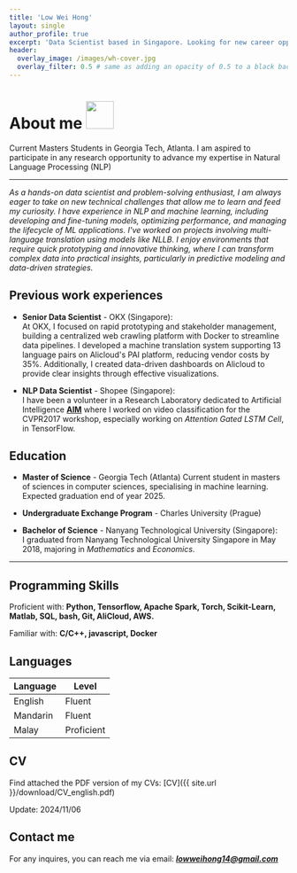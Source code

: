 ```yaml
---
title: 'Low Wei Hong'
layout: single
author_profile: true
excerpt: 'Data Scientist based in Singapore. Looking for new career opportunities.'
header:
  overlay_image: /images/wh-cover.jpg
  overlay_filter: 0.5 # same as adding an opacity of 0.5 to a black background
---
```


# About me <image src="/images/man-technologist.png" height="50" width="50">

Current Masters Students in Georgia Tech, Atlanta. I am aspired to participate in any research opportunity to advance my expertise in Natural Language Processing (NLP)

---

*As a hands-on data scientist and problem-solving enthusiast, I am always eager to take on new technical challenges that allow me to learn and feed my curiosity. I have experience in NLP and machine learning, including developing and fine-tuning models, optimizing performance, and managing the lifecycle of ML applications. I've worked on projects involving multi-language translation using models like NLLB. I enjoy environments that require quick prototyping and innovative thinking, where I can transform complex data into practical insights, particularly in predictive modeling and data-driven strategies.*

## Previous work experiences

- **Senior Data Scientist** - OKX (Singapore):  
  At OKX, I focused on rapid prototyping and stakeholder management, building a centralized web crawling platform with Docker to streamline data pipelines. I developed a machine translation system supporting 13 language pairs on Alicloud's PAI platform, reducing vendor costs by 35%. Additionally, I created data-driven dashboards on Alicloud to provide clear insights through effective visualizations.

- **NLP Data Scientist** - Shopee (Singapore):  
  I have been a volunteer in a Research Laboratory dedicated to Artificial Intelligence **[AIM](http://slsp.kaist.ac.kr/xe/)** where I worked on video classification for the CVPR2017 workshop, especially working on *Attention Gated LSTM Cell*, in TensorFlow.

## Education

- **Master of Science** - Georgia Tech (Atlanta)
  Current student in masters of sciences in computer sciences, specialising in machine learning. Expected graduation end of year 2025.

- **Undergraduate Exchange Program** - Charles University (Prague)

- **Bachelor of Science** - Nanyang Technological University (Singapore):  
  I graduated from Nanyang Technological University Singapore in May 2018, majoring in *Mathematics* and *Economics*.

---

## Programming Skills

Proficient with: **Python, Tensorflow, Apache Spark, Torch, Scikit-Learn, Matlab, SQL, bash, Git, AliCloud, AWS.**

Familiar with: **C/C++, javascript, Docker**

## Languages

| Language | Level  |
|----------|--------|
| English  | Fluent |
| Mandarin | Fluent |
| Malay  | Proficient |

## CV

Find attached the PDF version of my CVs:  [CV]({{ site.url }}/download/CV_english.pdf)  

Update: 2024/11/06

## Contact me

For any inquires, you can reach me via email: **_[lowweihong14@gmail.com](mailto:lowweihong14@gmail.com)_**
